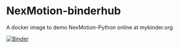 # NexMotion-binderhub
A docker image to demo NexMotion-Python online at mybinder.org

[![Binder](https://mybinder.org/badge_logo.svg)](https://mybinder.org/v2/gh/RobinCPC/NexMotion-binderhub/HEAD)
